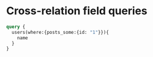 # Cross-relation field queries



```graphql
query {
  users(where:{posts_some:{id: "1"}}){
    name
  }
}
```
